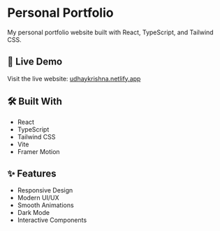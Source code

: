 # Personal Portfolio

My personal portfolio website built with React, TypeScript, and Tailwind CSS.

## 🚀 Live Demo

Visit the live website: [udhaykrishna.netlify.app](https://udhaykrishna.netlify.app/)

## 🛠️ Built With

- React
- TypeScript
- Tailwind CSS
- Vite
- Framer Motion

## ✨ Features

- Responsive Design
- Modern UI/UX
- Smooth Animations
- Dark Mode
- Interactive Components
